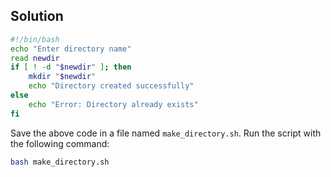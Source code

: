 ## Solution

```bash
#!/bin/bash  
echo "Enter directory name"  
read newdir  
if [ ! -d "$newdir" ]; then
    mkdir "$newdir"
    echo "Directory created successfully"
else
    echo "Error: Directory already exists"
fi
```

Save the above code in a file named `make_directory.sh`. Run the script with the following command:

```bash
bash make_directory.sh
```

